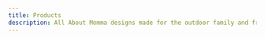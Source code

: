 ```yaml
---
title: Products
description: All About Momma designs made for the outdoor family and friends
---
```


